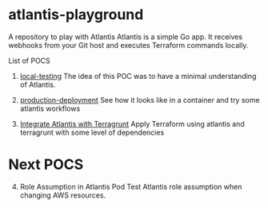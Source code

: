# atlantis-playground
A repository to play with Atlantis
Atlantis is a simple Go app. It receives webhooks from your Git host and executes Terraform commands locally.

List of POCS
1. [local-testing](./local-testing/README.md)
The idea of this POC was to have a minimal understanding of Atlantis.

2. [production-deployment](./production-deployment/README.md)
See how it looks like in a container and try some atlantis workflows

3. [Integrate Atlantis with Terragrunt](./terragrun-integration/README.md)
Apply Terraform using atlantis and terragrunt with some level of dependencies


# Next POCS


4. Role Assumption in Atlantis Pod
Test Atlantis role assumption when changing AWS resources.